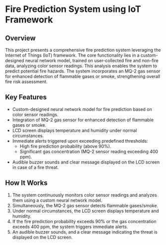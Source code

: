 
# Fire Prediction System using IoT Framework

## Overview

This project presents a comprehensive fire prediction system leveraging the Internet of Things (IoT) framework. The core functionality lies in a custom-designed neural network model, trained on user-collected fire and non-fire data, analyzing color sensor readings. This analysis enables the system to predict potential fire hazards. The system incorporates an MQ-2 gas sensor for enhanced detection of flammable gases or smoke, strengthening overall fire risk assessment.

## Key Features

- Custom-designed neural network model for fire prediction based on color sensor readings.
- Integration of MQ-2 gas sensor for enhanced detection of flammable gases or smoke.
- LCD screen displays temperature and humidity under normal circumstances.
- Immediate alerts triggered upon exceeding predefined thresholds:
  - High fire prediction probability (above 90%).
  - Significant gas concentration (MQ-2 sensor reading exceeding 400 ppm).
- Audible buzzer sounds and clear message displayed on the LCD screen in case of a fire threat.

## How It Works

1. The system continuously monitors color sensor readings and analyzes them using a custom neural network model.
2. Simultaneously, the MQ-2 gas sensor detects flammable gases/smoke.
3. Under normal circumstances, the LCD screen displays temperature and humidity.
4. If the fire prediction probability exceeds 90% or the gas concentration exceeds 400 ppm, the system triggers immediate alerts.
5. An audible buzzer sounds, and a clear message indicating the threat is displayed on the LCD screen.
  
